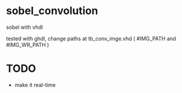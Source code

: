 # sobel_convolution
sobel with vhdl

tested with ghdl, change paths at tb_conv_imge.vhd ( #IMG_PATH and #IMG_WR_PATH )

# TODO
- make it real-time
